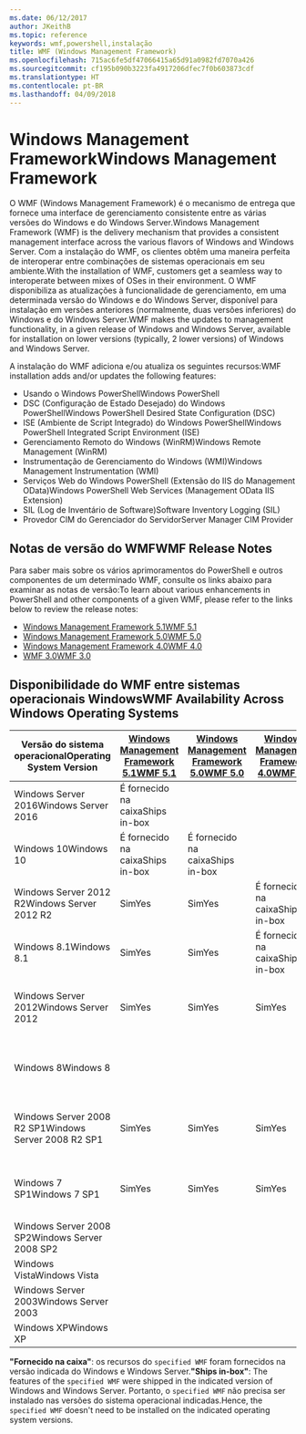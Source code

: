 ```yaml
---
ms.date: 06/12/2017
author: JKeithB
ms.topic: reference
keywords: wmf,powershell,instalação
title: WMF (Windows Management Framework)
ms.openlocfilehash: 715ac6fe5df47066415a65d91a0982fd7070a426
ms.sourcegitcommit: cf195b090b3223fa4917206dfec7f0b603873cdf
ms.translationtype: HT
ms.contentlocale: pt-BR
ms.lasthandoff: 04/09/2018
---
```

# <a name="windows-management-framework"></a><span data-ttu-id="3f20d-103">Windows Management Framework</span><span class="sxs-lookup"><span data-stu-id="3f20d-103">Windows Management Framework</span></span>

<span data-ttu-id="3f20d-104">O WMF (Windows Management Framework) é o mecanismo de entrega que fornece uma interface de gerenciamento consistente entre as várias versões do Windows e do Windows Server.</span><span class="sxs-lookup"><span data-stu-id="3f20d-104">Windows Management Framework (WMF) is the delivery mechanism that provides a consistent management interface across the various flavors of Windows and Windows Server.</span></span>
<span data-ttu-id="3f20d-105">Com a instalação do WMF, os clientes obtêm uma maneira perfeita de interoperar entre combinações de sistemas operacionais em seu ambiente.</span><span class="sxs-lookup"><span data-stu-id="3f20d-105">With the installation of WMF, customers get a seamless way to interoperate between mixes of OSes in their environment.</span></span>
<span data-ttu-id="3f20d-106">O WMF disponibiliza as atualizações à funcionalidade de gerenciamento, em uma determinada versão do Windows e do Windows Server, disponível para instalação em versões anteriores (normalmente, duas versões inferiores) do Windows e do Windows Server.</span><span class="sxs-lookup"><span data-stu-id="3f20d-106">WMF makes the updates to management functionality, in a given release of Windows and Windows Server, available for installation on lower versions (typically, 2 lower versions) of Windows and Windows Server.</span></span>

<span data-ttu-id="3f20d-107">A instalação do WMF adiciona e/ou atualiza os seguintes recursos:</span><span class="sxs-lookup"><span data-stu-id="3f20d-107">WMF installation adds and/or updates the following features:</span></span>

- <span data-ttu-id="3f20d-108">Usando o Windows PowerShell</span><span class="sxs-lookup"><span data-stu-id="3f20d-108">Windows PowerShell</span></span>
- <span data-ttu-id="3f20d-109">DSC (Configuração de Estado Desejado) do Windows PowerShell</span><span class="sxs-lookup"><span data-stu-id="3f20d-109">Windows PowerShell Desired State Configuration (DSC)</span></span>
- <span data-ttu-id="3f20d-110">ISE (Ambiente de Script Integrado) do Windows PowerShell</span><span class="sxs-lookup"><span data-stu-id="3f20d-110">Windows PowerShell Integrated Script Environment (ISE)</span></span>
- <span data-ttu-id="3f20d-111">Gerenciamento Remoto do Windows (WinRM)</span><span class="sxs-lookup"><span data-stu-id="3f20d-111">Windows Remote Management (WinRM)</span></span>
- <span data-ttu-id="3f20d-112">Instrumentação de Gerenciamento do Windows (WMI)</span><span class="sxs-lookup"><span data-stu-id="3f20d-112">Windows Management Instrumentation (WMI)</span></span>
- <span data-ttu-id="3f20d-113">Serviços Web do Windows PowerShell (Extensão do IIS do Management OData)</span><span class="sxs-lookup"><span data-stu-id="3f20d-113">Windows PowerShell Web Services (Management OData IIS Extension)</span></span>
- <span data-ttu-id="3f20d-114">SIL (Log de Inventário de Software)</span><span class="sxs-lookup"><span data-stu-id="3f20d-114">Software Inventory Logging (SIL)</span></span>
- <span data-ttu-id="3f20d-115">Provedor CIM do Gerenciador do Servidor</span><span class="sxs-lookup"><span data-stu-id="3f20d-115">Server Manager CIM Provider</span></span>

## <a name="wmf-release-notes"></a><span data-ttu-id="3f20d-116">Notas de versão do WMF</span><span class="sxs-lookup"><span data-stu-id="3f20d-116">WMF Release Notes</span></span>

<span data-ttu-id="3f20d-117">Para saber mais sobre os vários aprimoramentos do PowerShell e outros componentes de um determinado WMF, consulte os links abaixo para examinar as notas de versão:</span><span class="sxs-lookup"><span data-stu-id="3f20d-117">To learn about various enhancements in PowerShell and other components of a given WMF, please refer to the links below to review the release notes:</span></span>

- [<span data-ttu-id="3f20d-118">Windows Management Framework 5.1</span><span class="sxs-lookup"><span data-stu-id="3f20d-118">WMF 5.1</span></span>](5.1/release-notes.md)
- [<span data-ttu-id="3f20d-119">Windows Management Framework 5.0</span><span class="sxs-lookup"><span data-stu-id="3f20d-119">WMF 5.0</span></span>](5.0/releasenotes.md)
- [<span data-ttu-id="3f20d-120">Windows Management Framework 4.0</span><span class="sxs-lookup"><span data-stu-id="3f20d-120">WMF 4.0</span></span>](https://download.microsoft.com/download/3/D/6/3D61D262-8549-4769-A660-230B67E15B25/Windows%20Management%20Framework%204%200%20Release%20Notes.docx)
- [<span data-ttu-id="3f20d-121">WMF 3.0</span><span class="sxs-lookup"><span data-stu-id="3f20d-121">WMF 3.0</span></span>](https://download.microsoft.com/download/E/7/6/E76850B8-DA6E-4FF5-8CCE-A24FC513FD16/WMF%203%20Release%20Notes.docx)

## <a name="wmf-availability-across-windows-operating-systems"></a><span data-ttu-id="3f20d-122">Disponibilidade do WMF entre sistemas operacionais Windows</span><span class="sxs-lookup"><span data-stu-id="3f20d-122">WMF Availability Across Windows Operating Systems</span></span>

| <span data-ttu-id="3f20d-123">Versão do sistema operacional</span><span class="sxs-lookup"><span data-stu-id="3f20d-123">Operating System Version</span></span> | [<span data-ttu-id="3f20d-124">Windows Management Framework 5.1</span><span class="sxs-lookup"><span data-stu-id="3f20d-124">WMF 5.1</span></span>](https://aka.ms/wmf51download) | [<span data-ttu-id="3f20d-125">Windows Management Framework 5.0</span><span class="sxs-lookup"><span data-stu-id="3f20d-125">WMF 5.0</span></span>](https://aka.ms/wmf5download) | [<span data-ttu-id="3f20d-126">Windows Management Framework 4.0</span><span class="sxs-lookup"><span data-stu-id="3f20d-126">WMF 4.0</span></span>](https://aka.ms/wmf4download) |  [<span data-ttu-id="3f20d-127">WMF 3.0</span><span class="sxs-lookup"><span data-stu-id="3f20d-127">WMF 3.0</span></span>](https://aka.ms/wmf3download) | [<span data-ttu-id="3f20d-128">WMF 2.0</span><span class="sxs-lookup"><span data-stu-id="3f20d-128">WMF 2.0</span></span>](https://aka.ms/wmf2download) |
| ------------------------ | ----------- | ----------- | ----------- | ------------ |  ------------- |
| <span data-ttu-id="3f20d-129">Windows Server 2016</span><span class="sxs-lookup"><span data-stu-id="3f20d-129">Windows Server 2016</span></span> | <span data-ttu-id="3f20d-130">É fornecido na caixa</span><span class="sxs-lookup"><span data-stu-id="3f20d-130">Ships in-box</span></span> |  |  |  |  |
| <span data-ttu-id="3f20d-131">Windows 10</span><span class="sxs-lookup"><span data-stu-id="3f20d-131">Windows 10</span></span> | <span data-ttu-id="3f20d-132">É fornecido na caixa</span><span class="sxs-lookup"><span data-stu-id="3f20d-132">Ships in-box</span></span> | <span data-ttu-id="3f20d-133">É fornecido na caixa</span><span class="sxs-lookup"><span data-stu-id="3f20d-133">Ships in-box</span></span>  | | | |
| <span data-ttu-id="3f20d-134">Windows Server 2012 R2</span><span class="sxs-lookup"><span data-stu-id="3f20d-134">Windows Server 2012 R2</span></span>| <span data-ttu-id="3f20d-135">Sim</span><span class="sxs-lookup"><span data-stu-id="3f20d-135">Yes</span></span> | <span data-ttu-id="3f20d-136">Sim</span><span class="sxs-lookup"><span data-stu-id="3f20d-136">Yes</span></span> | <span data-ttu-id="3f20d-137">É fornecido na caixa</span><span class="sxs-lookup"><span data-stu-id="3f20d-137">Ships in-box</span></span> |  |  |
| <span data-ttu-id="3f20d-138">Windows 8.1</span><span class="sxs-lookup"><span data-stu-id="3f20d-138">Windows 8.1</span></span> | <span data-ttu-id="3f20d-139">Sim</span><span class="sxs-lookup"><span data-stu-id="3f20d-139">Yes</span></span> | <span data-ttu-id="3f20d-140">Sim</span><span class="sxs-lookup"><span data-stu-id="3f20d-140">Yes</span></span> |  <span data-ttu-id="3f20d-141">É fornecido na caixa</span><span class="sxs-lookup"><span data-stu-id="3f20d-141">Ships in-box</span></span> |  |  |
| <span data-ttu-id="3f20d-142">Windows Server 2012</span><span class="sxs-lookup"><span data-stu-id="3f20d-142">Windows Server 2012</span></span> | <span data-ttu-id="3f20d-143">Sim</span><span class="sxs-lookup"><span data-stu-id="3f20d-143">Yes</span></span> | <span data-ttu-id="3f20d-144">Sim</span><span class="sxs-lookup"><span data-stu-id="3f20d-144">Yes</span></span> | <span data-ttu-id="3f20d-145">Sim</span><span class="sxs-lookup"><span data-stu-id="3f20d-145">Yes</span></span> |  <span data-ttu-id="3f20d-146">É fornecido na caixa</span><span class="sxs-lookup"><span data-stu-id="3f20d-146">Ships in-box</span></span> | |
| <span data-ttu-id="3f20d-147">Windows 8</span><span class="sxs-lookup"><span data-stu-id="3f20d-147">Windows 8</span></span> |  |  |  | <span data-ttu-id="3f20d-148">É fornecido na caixa</span><span class="sxs-lookup"><span data-stu-id="3f20d-148">Ships in-box</span></span> | |
| <span data-ttu-id="3f20d-149">Windows Server 2008 R2 SP1</span><span class="sxs-lookup"><span data-stu-id="3f20d-149">Windows Server 2008 R2 SP1</span></span> | <span data-ttu-id="3f20d-150">Sim</span><span class="sxs-lookup"><span data-stu-id="3f20d-150">Yes</span></span> | <span data-ttu-id="3f20d-151">Sim</span><span class="sxs-lookup"><span data-stu-id="3f20d-151">Yes</span></span> | <span data-ttu-id="3f20d-152">Sim</span><span class="sxs-lookup"><span data-stu-id="3f20d-152">Yes</span></span> |  <span data-ttu-id="3f20d-153">Sim</span><span class="sxs-lookup"><span data-stu-id="3f20d-153">Yes</span></span>| <span data-ttu-id="3f20d-154">É fornecido na caixa</span><span class="sxs-lookup"><span data-stu-id="3f20d-154">Ships in-box</span></span> |
| <span data-ttu-id="3f20d-155">Windows 7 SP1</span><span class="sxs-lookup"><span data-stu-id="3f20d-155">Windows 7 SP1</span></span>  | <span data-ttu-id="3f20d-156">Sim</span><span class="sxs-lookup"><span data-stu-id="3f20d-156">Yes</span></span> | <span data-ttu-id="3f20d-157">Sim</span><span class="sxs-lookup"><span data-stu-id="3f20d-157">Yes</span></span> | <span data-ttu-id="3f20d-158">Sim</span><span class="sxs-lookup"><span data-stu-id="3f20d-158">Yes</span></span> | <span data-ttu-id="3f20d-159">Sim</span><span class="sxs-lookup"><span data-stu-id="3f20d-159">Yes</span></span> | <span data-ttu-id="3f20d-160">É fornecido na caixa</span><span class="sxs-lookup"><span data-stu-id="3f20d-160">Ships in-box</span></span> |
| <span data-ttu-id="3f20d-161">Windows Server 2008 SP2</span><span class="sxs-lookup"><span data-stu-id="3f20d-161">Windows Server 2008 SP2</span></span> | | | | <span data-ttu-id="3f20d-162">Sim</span><span class="sxs-lookup"><span data-stu-id="3f20d-162">Yes</span></span> | <span data-ttu-id="3f20d-163">Sim</span><span class="sxs-lookup"><span data-stu-id="3f20d-163">Yes</span></span> |
| <span data-ttu-id="3f20d-164">Windows Vista</span><span class="sxs-lookup"><span data-stu-id="3f20d-164">Windows Vista</span></span> | | | | | <span data-ttu-id="3f20d-165">Sim</span><span class="sxs-lookup"><span data-stu-id="3f20d-165">Yes</span></span> |
| <span data-ttu-id="3f20d-166">Windows Server 2003</span><span class="sxs-lookup"><span data-stu-id="3f20d-166">Windows Server 2003</span></span>| | | |  | <span data-ttu-id="3f20d-167">Sim</span><span class="sxs-lookup"><span data-stu-id="3f20d-167">Yes</span></span> |
| <span data-ttu-id="3f20d-168">Windows XP</span><span class="sxs-lookup"><span data-stu-id="3f20d-168">Windows XP</span></span> | | | |  | <span data-ttu-id="3f20d-169">Sim</span><span class="sxs-lookup"><span data-stu-id="3f20d-169">Yes</span></span> |

<span data-ttu-id="3f20d-170">**"Fornecido na caixa"**: os recursos do `specified WMF` foram fornecidos na versão indicada do Windows e Windows Server.</span><span class="sxs-lookup"><span data-stu-id="3f20d-170">**"Ships in-box"**: The features of the `specified WMF` were shipped in the indicated version of  Windows and Windows Server.</span></span>
<span data-ttu-id="3f20d-171">Portanto, o `specified WMF` não precisa ser instalado nas versões do sistema operacional indicadas.</span><span class="sxs-lookup"><span data-stu-id="3f20d-171">Hence, the `specified WMF` doesn't need to be installed on the indicated operating system versions.</span></span>